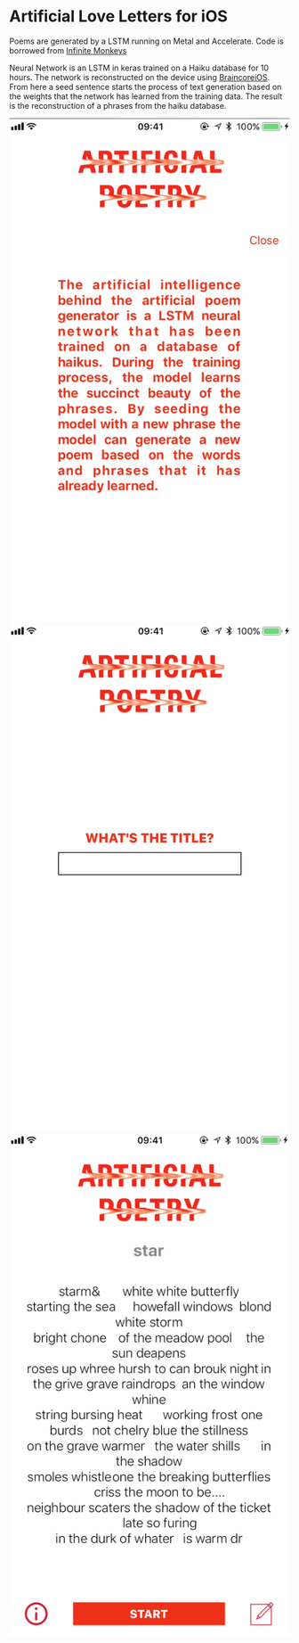 # Artificial Love Letters for iOS
Poems are generated by a LSTM running on Metal and Accelerate.
Code is borrowed from [Infinite Monkeys](https://github.com/craigomac/InfiniteMonkeys/tree/master/InfiniteMonkeys)

Neural Network is an LSTM in keras trained on a Haiku database for 10 hours. The network is reconstructed on the device using
[BraincoreiOS](https://github.com/aleph7/BrainCore). From here a seed sentence starts the process of text generation based on the 
weights that the network has learned from the training data. The result is the reconstruction of a phrases from the haiku database.


![alt text](https://raw.githubusercontent.com/tothepoweroftom/ArtificialLove/master/Images/screen2.png?v=4&s=200)
![alt text](https://raw.githubusercontent.com/tothepoweroftom/ArtificialLove/master/Images/screen1.png?v=4&s=200)
![alt text](https://raw.githubusercontent.com/tothepoweroftom/ArtificialLove/master/Images/screen3.png?v=4&s=200)

